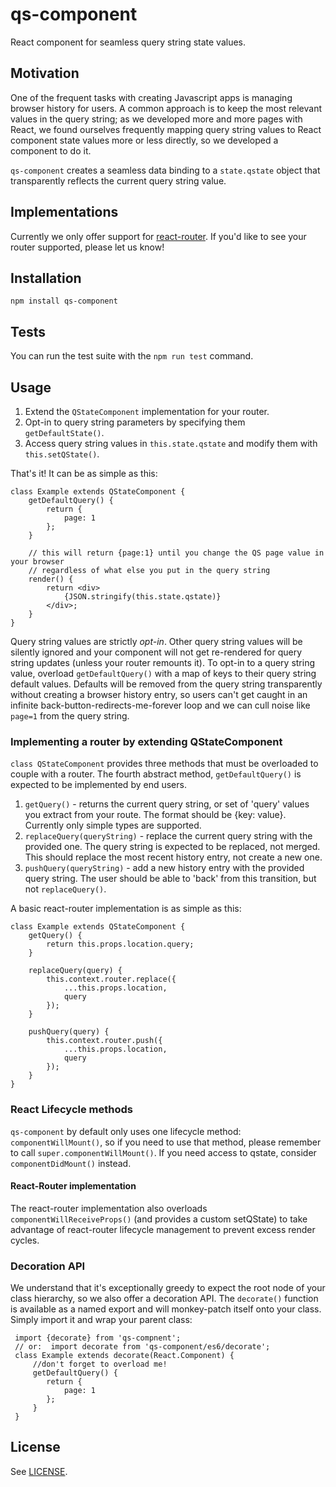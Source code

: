 # qs-component
React component for seamless query string state values.

## Motivation
One of the frequent tasks with creating Javascript apps is managing browser history for users.  A common approach is to keep the most relevant values in the query string; as we developed more and more pages with React, we found ourselves frequently mapping query string values to React component state values more or less directly, so we developed a component to do it.

`qs-component` creates a seamless data binding to a `state.qstate` object that transparently reflects the current query string value.

## Implementations
Currently we only offer support for [react-router](https://github.com/reactjs/react-router).  If you'd like to see your router supported, please let us know!

## Installation
    npm install qs-component

## Tests
You can run the test suite with the `npm run test` command.

## Usage
1. Extend the `QStateComponent` implementation for your router.
2. Opt-in to query string parameters by specifying them `getDefaultState()`.
3. Access query string values in `this.state.qstate` and modify them with `this.setQState()`.

That's it! It can be as simple as this: 
              
    class Example extends QStateComponent {
        getDefaultQuery() {
            return {
                page: 1
            };
        }
                    
        // this will return {page:1} until you change the QS page value in your browser
        // regardless of what else you put in the query string
        render() {
            return <div>
                {JSON.stringify(this.state.qstate)}
            </div>;
        }
    }
    

Query string values are strictly *opt-in*.  Other query string values will be silently ignored and your component will not get re-rendered for query string updates (unless your router remounts it).  To opt-in to a query string value, overload `getDefaultQuery()` with a map of keys to their query string default values.  Defaults will be removed from the query string transparently without creating a browser history entry, so users can't get caught in an infinite back-button-redirects-me-forever loop and we can cull noise like `page=1` from the query string.

    
### Implementing a router by extending QStateComponent
`class QStateComponent` provides three methods that must be overloaded to couple with a router.  The fourth abstract method, `getDefaultQuery()` is expected to be implemented by end users.

1. `getQuery()` - returns the current query string, or set of 'query' values you extract from your route.  The format should be {key: value}.  Currently only simple types are supported.
2. `replaceQuery(queryString)` - replace the current query string with the provided one.  The query string is expected to be replaced, not merged.  This should replace the most recent history entry, not create a new one.
3. `pushQuery(queryString)` - add a new history entry with the provided query string.  The user should be able to 'back' from this transition, but not `replaceQuery()`. 

A basic react-router implementation is as simple as this: 

    class Example extends QStateComponent {
        getQuery() {
            return this.props.location.query;
        }

        replaceQuery(query) {
            this.context.router.replace({
                ...this.props.location,
                query
            });
        }

        pushQuery(query) {
            this.context.router.push({
                ...this.props.location,
                query
            });
        }
    }

### React Lifecycle methods
`qs-component` by default only uses one lifecycle method: `componentWillMount()`, so if you need to use that method, please remember to call `super.componentWillMount()`.  If you need access to qstate, consider `componentDidMount()` instead.
    
#### React-Router implementation
The react-router implementation also overloads `componentWillReceiveProps()` (and provides a custom setQState) to take advantage of react-router lifecycle management to prevent excess render cycles.  
    

### Decoration API 
We understand that it's exceptionally greedy to expect the root node of your class hierarchy, so we also offer a decoration API.  The `decorate()` function is available as a named export and will monkey-patch itself onto your class.  Simply import it and wrap your parent class:
 
     import {decorate} from 'qs-compnent'; 
     // or:  import decorate from 'qs-component/es6/decorate';
     class Example extends decorate(React.Component) {
         //don't forget to overload me!
         getDefaultQuery() {
            return {
                page: 1
            };
         }
     }

## License

See [LICENSE](LICENSE).

